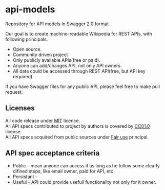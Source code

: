 # api-models
Repository for API models in Swagger 2.0 format

Our goal is to create machine-readable Wikipedia for REST APIs, with following principals:
- Open source.
- Community driven project
- Only publicly available APIs(free or paid).
- Anyone can add/changes API, not only API owners.
- All data could be accessed through REST API(free, but API key required).

If you have Swagger files for any public API, please feel free to make pull request.

Licenses
--------------------------

All code release under [MIT](http://opensource.org/licenses/MIT) licence.<br>
All API specs contributed to project by authors is covered by [CC01.0](https://creativecommons.org/publicdomain/zero/1.0/) license.<br>
All API specs acquired from public sources under [Fair use](http://en.wikipedia.org/wiki/Fair_use) principal.

API spec acceptance criteria
--------------------------
* Public - mean anyone can access it as long as he follow some clearly difined steps, like email owner, paid for API, etc.
* Persistant - 
* Useful - API could provide usefull functionality not only for it owner.
